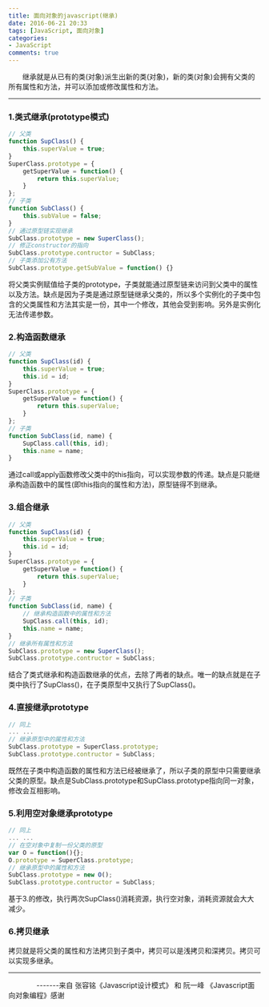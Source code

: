 ```yaml
---
title: 面向对象的javascript(继承)
date: 2016-06-21 20:33
tags: [JavaScript, 面向对象]
categories: 
- JavaScript
comments: true
---
```

　　继承就是从已有的类(对象)派生出新的类(对象)，新的类(对象)会拥有父类的所有属性和方法，并可以添加或修改属性和方法。

--------------------

### 1.类式继承(prototype模式)
```javascript
// 父类
function SupClass() {
	this.superValue = true;
}
SuperClass.prototype = {
	getSuperValue = function() {
		return this.superValue;
	}
};
// 子类
function SubClass() {
	this.subValue = false;
}
// 通过原型链实现继承
SubClass.prototype = new SuperClass();
// 修正constructor的指向
SubClass.prototype.contructor = SubClass;
// 子类添加公有方法
SubClass.prototype.getSubValue = function() {}
```
将父类实例赋值给子类的prototype，子类就能通过原型链来访问到父类中的属性以及方法。缺点是因为子类是通过原型链继承父类的，所以多个实例化的子类中包含的父类属性和方法其实是一份，其中一个修改，其他会受到影响。另外是实例化无法传递参数。

### 2.构造函数继承
```javascript
// 父类
function SupClass(id) {
	this.superValue = true;
	this.id = id;
}
SuperClass.prototype = {
	getSuperValue = function() {
		return this.superValue;
	}
};
// 子类
function SubClass(id, name) {
	SupClass.call(this, id);
	this.name = name;
}
```
通过call或apply函数修改父类中的this指向，可以实现参数的传递。缺点是只能继承构造函数中的属性(即this指向的属性和方法)，原型链得不到继承。

### 3.组合继承
```javascript
// 父类
function SupClass(id) {
	this.superValue = true;
	this.id = id;
}
SuperClass.prototype = {
	getSuperValue = function() {
		return this.superValue;
	}
};
// 子类
function SubClass(id, name) {
	// 继承构造函数中的属性和方法
	SupClass.call(this, id);
	this.name = name;
}
// 继承所有属性和方法
SubClass.prototype = new SuperClass();
SubClass.prototype.contructor = SubClass;
```
结合了类式继承和构造函数继承的优点，去除了两者的缺点。唯一的缺点就是在子类中执行了SupClass()，在子类原型中又执行了SupClass()。

### 4.直接继承prototype
```javascript
// 同上
... ...
// 继承原型中的属性和方法
SubClass.prototype = SuperClass.prototype;
SubClass.prototype.contructor = SubClass;
```
既然在子类中构造函数的属性和方法已经被继承了，所以子类的原型中只需要继承父类的原型。缺点是SubClass.prototype和SupClass.prototype指向同一对象，修改会互相影响。

### 5.利用空对象继承prototype
```javascript
// 同上
... ...
// 在空对象中复制一份父类的原型
var O = function(){};
O.prototype = SuperClass.prototype;
// 继承原型中的属性和方法
SubClass.prototype = new O();
SubClass.prototype.contructor = SubClass;
```
基于3.的修改，执行两次SupClass()消耗资源，执行空对象，消耗资源就会大大减少。

### 6.拷贝继承
拷贝就是将父类的属性和方法拷贝到子类中，拷贝可以是浅拷贝和深拷贝。拷贝可以实现多继承。

----------------
　　　　-------来自 张容铭《Javascript设计模式》 和 阮一峰 《Javascript面向对象编程》感谢